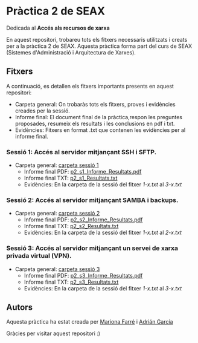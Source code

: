 
# Pràctica 2 de SEAX
Dedicada al **Accés als recursos de xarxa**

En aquest repositori, trobareu tots els fitxers necessaris utilitzats i creats per a la pràctica 2 de SEAX.
Aquesta pràctica forma part del curs de SEAX (Sistemes d'Administració i Arquitectura de Xarxes).

## Fitxers
A continuació, es detallen els fitxers importants presents en aquest repositori:
- Carpeta general: On trobaràs tots els fitxers, proves i evidències creades per la sessió.
- Informe final: El document final de la pràctica,respon les preguntes proposades, resumeix els resultats i les conclusions en pdf i txt.
- Evidències: Fitxers en format .txt que contenen les evidències per al informe final.

### Sessió 1: Accés al servidor mitjançant SSH i SFTP.
- Carpeta general: [carpeta sessió 1](https://github.com/Mariona-FT/Security-and-network-admin-SEAX/tree/main/practica2/sessio1 )
    - Informe final PDF: [p2_s1_Informe_Resultats.pdf](https://github.com/Mariona-FT/Security-and-network-admin-SEAX/blob/main/practica2/sessio1/p2_s1_Informe%20Resultats.pdf)
  - Informe final TXT: [p2_s1_Resultats.txt](https://github.com/Mariona-FT/Security-and-network-admin-SEAX/blob/main/practica2/sessio1/p2_s1_Resultats.txt)
  - Evidències: En la carpeta de la sessió del fitxer *1-x.txt* al *3-x.txt*

### Sessió 2: Accés al servidor mitjançant SAMBA i backups.
- Carpeta general: [carpeta sessió 2](https://github.com/Mariona-FT/Security-and-network-admin-SEAX/tree/main/practica2/sessio2)
    - Informe final PDF: [p2_s2_Informe_Resultats.pdf](https://github.com/Mariona-FT/Security-and-network-admin-SEAX/blob/main/practica2/sessio2/p2_s2_Informe%20Resultats.pdf)
  - Informe final TXT: [p2_s2_Resultats.txt](https://github.com/Mariona-FT/Security-and-network-admin-SEAX/blob/main/practica2/sessio2/p2_s2_Resultats.txt)
  - Evidències: En la carpeta de la sessió del fitxer *1-x.txt* al *2-x.txt*

### Sessió 3:  Accés al servidor mitjançant un servei de xarxa privada virtual (VPN).
- Carpeta general: [carpeta sessió 3](https://github.com/Mariona-FT/Security-and-network-admin-SEAX/tree/main/practica2/sessio3)
   - Informe final PDF: [p2_s3_Informe_Resultats.pdf](https://github.com/Mariona-FT/Security-and-network-admin-SEAX/blob/main/practica2/sessio3/p2_s3_Informe%20Resultats.pdf)
  - Informe final TXT: [p2_s3_Resultats.txt](https://github.com/Mariona-FT/Security-and-network-admin-SEAX/blob/main/practica2/sessio3/p2_s3_Resultats.txt)
  - Evidències: En la carpeta de la sessió del fitxer *1-x.txt* al *3-x.txt*

## Autors

Aquesta pràctica ha estat creada per [Mariona Farré](https://github.com/Mariona-FT) i [Adrián García](https://github.com/adrigc3)


Gràcies per visitar aquest repositori :)
